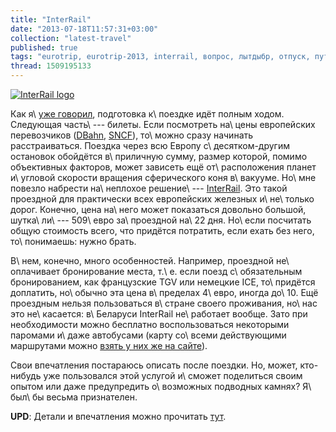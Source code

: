 ```yaml
---
title: "InterRail"
date: "2013-07-18T11:57:31+03:00"
collection: "latest-travel"
published: true
tags: "eurotrip, eurotrip-2013, interrail, вопрос, лытдыбр, отпуск, путешествие, транспорт"
thread: 1509195133
---
```


[![](/images/3rd-party/logo-interrail.png "InterRail logo")][InterRail]

Как я\ [уже говорил][lonely-planet], подготовка к\ поездке идёт полным ходом. Следующая часть\ --- билеты. Если
посмотреть на\ цены европейских перевозчиков ([DBahn], [SNCF]), то\ можно сразу начинать расстраиваться. Поездка через
всю Европу с\ десятком-другим остановок обойдётся в\ приличную сумму, размер которой, помимо объективных факторов,
может зависеть ещё от\ расположения планет и\ угловой скорости вращения сферического коня в\ вакууме. Но\ мне повезло
набрести на\ неплохое решение\ --- [InterRail]. Это такой проездной для практически всех европейских железных
и\ не\ только дорог. Конечно, цена на\ него может показаться довольно большой, шутка\ ли\ --- 509\ евро за\ проездной
на\ 22 дня. Но\ если посчитать общую стоимость всего, что придётся потратить, если ехать без него, то\ понимаешь: нужно
брать.

В\ нем, конечно, много особенностей. Например, проездной не\ оплачивает бронирование места, т.\ е. если поезд
с\ обязательным бронированием, как французские TGV или немецкие ICE, то\ придётся доплатить, но\ обычно эта цена
в\ пределах 4\ евро, иногда до\ 10. Ещё проездным нельзя пользоваться в\ стране своего проживания, но\ нас это
не\ касается: в\ Беларуси InterRail не\ работает вообще. Зато при необходимости можно бесплатно воспользоваться
некоторыми паромами и\ даже автобусами (карту со\ всеми действующими маршрутами можно
[взять у них же на сайте][railway-map]).

Свои впечатления постараюсь описать после поездки. Но, может, кто-нибудь уже пользовался этой услугой и\ сможет
поделиться своим опытом или даже предупредить о\ возможных подводных камнях? Я\ был\ бы весьма признателен.

**UPD**: Детали и впечатления можно прочитать [тут][results].

[DBahn]: http://www.bahn.com/i/view/index.shtml
[lonely-planet]: /post/lonely-planet/
[SNCF]: http://www.sncf.com/en/passengers
[InterRail]: http://www.interrail.eu/
[railway-map]: http://www.interrail.eu/planning/railway-map
[results]: /post/eurotrip-results/
